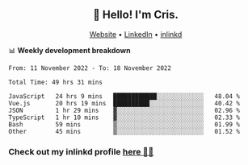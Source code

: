 
<h2 align="center">👋 Hello! I'm Cris.</h2>
<p align="center">
  <a href="https://www.criscunas.dev">Website</a> •
  <a href="https://www.linkedin.com/in/cristophercunas/">LinkedIn</a> •
  <a href="https://www.inlinkd.app">inlinkd</a>
  
</p>


📊 **Weekly development breakdown**
<!--START_SECTION:waka-->

```text
From: 11 November 2022 - To: 18 November 2022

Total Time: 49 hrs 31 mins

JavaScript   24 hrs 9 mins   ████████████░░░░░░░░░░░░░   48.04 %
Vue.js       20 hrs 19 mins  ██████████░░░░░░░░░░░░░░░   40.42 %
JSON         1 hr 29 mins    ▓░░░░░░░░░░░░░░░░░░░░░░░░   02.96 %
TypeScript   1 hr 10 mins    ▓░░░░░░░░░░░░░░░░░░░░░░░░   02.33 %
Bash         59 mins         ▒░░░░░░░░░░░░░░░░░░░░░░░░   01.99 %
Other        45 mins         ▒░░░░░░░░░░░░░░░░░░░░░░░░   01.52 %
```

<!--END_SECTION:waka-->

<div> 
  <h3>Check out my inlinkd profile
  <a href="https://www.inlinkd.app/link/cristophercunas">here 👨‍💻</a>
  </h3>
</div>
